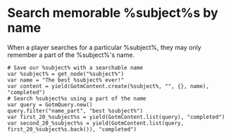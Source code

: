 # Search memorable %subject%s by name

When a player searches for a particular %subject%, they may only remember a part of the %subject%'s name.

```gdscript
# Save our %subject% with a searchable name
var %subject% = get_node("%subject%")
var name = "The best %subject% ever!"
var content = yield(GotmContent.create(%subject%, "", {}, name), "completed")
# Search %subject%s using a part of the name
var query = GotmQuery.new()
query.filter("name_part", "best %subject%")
var first_20_%subject%s = yield(GotmContent.list(query), "completed")
var second_20_%subject%s = yield(GotmContent.list(query, first_20_%subject%s.back()), "completed")
```
